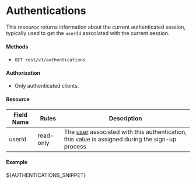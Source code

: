 Authentications
===============
This _resource_ returns information about the current authenticated session, typically used to get the `userId` associated with the current session.


#### Methods
* `GET rest/v1/authentications`

#### Authorization
* Only authenticated clients.

#### Resource
| Field Name | Rules | Description |
| ---------- | ----- | ----------- |
userId | read-only | The [user][2] associated with this authentication, this value is assigned during the sign-up process

#### Example

${AUTHENTICATIONS_SNIPPET}


[2]: users.md